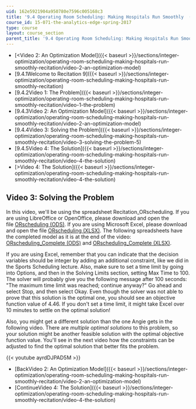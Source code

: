 ```yaml
---
uid: 162e5921904a950780e7596c005168c3
title: '9.4 Operating Room Scheduling: Making Hospitals Run Smoothly  (Recitation)'
course_id: 15-071-the-analytics-edge-spring-2017
type: course
layout: course_section
parent_title: '9.4 Operating Room Scheduling: Making Hospitals Run Smoothly  (Recitation)'
---
```


*   [<Video 2: An Optimization Model]({{< baseurl >}}/sections/integer-optimization/operating-room-scheduling-making-hospitals-run-smoothly-recitation/video-2-an-optimization-model)
*   [9.4.1Welcome to Recitation 9]({{< baseurl >}}/sections/integer-optimization/operating-room-scheduling-making-hospitals-run-smoothly-recitation)
*   [9.4.2Video 1: The Problem]({{< baseurl >}}/sections/integer-optimization/operating-room-scheduling-making-hospitals-run-smoothly-recitation/video-1-the-problem)
*   [9.4.3Video 2: An Optimization Model]({{< baseurl >}}/sections/integer-optimization/operating-room-scheduling-making-hospitals-run-smoothly-recitation/video-2-an-optimization-model)
*   [9.4.4Video 3: Solving the Problem]({{< baseurl >}}/sections/integer-optimization/operating-room-scheduling-making-hospitals-run-smoothly-recitation/video-3-solving-the-problem-5)
*   [9.4.5Video 4: The Solution]({{< baseurl >}}/sections/integer-optimization/operating-room-scheduling-making-hospitals-run-smoothly-recitation/video-4-the-solution)
*   [\>Video 4: The Solution]({{< baseurl >}}/sections/integer-optimization/operating-room-scheduling-making-hospitals-run-smoothly-recitation/video-4-the-solution)

Video 3: Solving the Problem
----------------------------

In this video, we'll be using the spreadsheet Recitation\_ORscheduling. If you are using LibreOffice or OpenOffice, please download and open the file [ORscheduling (ODS)](https://open-learning-course-data-production.s3.amazonaws.com/15-071-the-analytics-edge-spring-2017/0b29d789102df82347256ff5f1e8a2e5_ORscheduling.ods). If you are using Microsoft Excel, please download and open the file [ORscheduling (XLSX)](https://open-learning-course-data-production.s3.amazonaws.com/15-071-the-analytics-edge-spring-2017/c2d77b4a52ea41b7fbbda781bfb50ed0_ORscheduling.xlsx). The following spreadsheets have the completed model as it is at the end of the video: [ORscheduling\_Complete (ODS)](https://open-learning-course-data-production.s3.amazonaws.com/15-071-the-analytics-edge-spring-2017/f9d0e9bcadbcf7fab487085230efbceb_ORscheduling_Complete.ods) and [ORscheduling\_Complete (XLSX)](https://open-learning-course-data-production.s3.amazonaws.com/15-071-the-analytics-edge-spring-2017/d0646520c0ac9a08bcbefcfc16e416ee_ORscheduling_Complete.xlsx).

If you are using Excel, remember that you can indicate that the decision variables should be integer by adding an additional constraint, like we did in the Sports Scheduling lecture. Also, make sure to set a time limit by going into Options, and then in the Solving Limits section, setting Max Time to 100. The solver will probably give you the following message after 100 seconds: "The maximum time limit was reached; continue anyway?" Go ahead and select Stop, and then select Okay. Even though the solver was not able to prove that this solution is the optimal one, you should see an objective function value of 4.46. If you don't set a time limit, it might take Excel over 10 minutes to settle on the optimal solution!

Also, you might get a different solution than the one Angie gets in the following video. There are _multiple optimal solutions_ to this problem, so your solution might be another feasible solution with the optimal objective function value. You'll see in the next video how the constraints can be adjusted to find the optimal solution that better fits the problem. 

{{< youtube ayrdDJPAD5M >}}

*   [BackVideo 2: An Optimization Model]({{< baseurl >}}/sections/integer-optimization/operating-room-scheduling-making-hospitals-run-smoothly-recitation/video-2-an-optimization-model)
*   [ContinueVideo 4: The Solution]({{< baseurl >}}/sections/integer-optimization/operating-room-scheduling-making-hospitals-run-smoothly-recitation/video-4-the-solution)